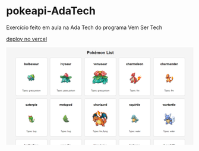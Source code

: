 # pokeapi-AdaTech

Exercício feito em aula na Ada Tech do programa Vem Ser Tech

<a href="">deploy no vercel </a>

<img src="/imagem.jpg">
